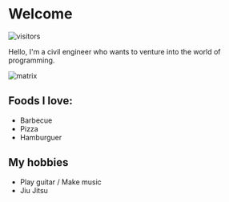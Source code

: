 # Welcome



![visitors](https://visitor-badge.glitch.me/badge?page_id=Rick1Marques.visitor-badge)

Hello, I'm a civil engineer who wants to venture into the world of programming.

![matrix](https://i.pinimg.com/originals/11/97/f7/1197f77aebad89378213bf553a5c01aa.jpg)


## Foods I love:
- Barbecue
- Pizza
- Hamburguer

## My hobbies
- Play guitar / Make music
- Jiu Jitsu

